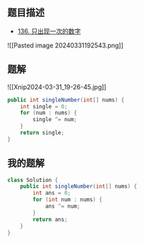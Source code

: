 ## 题目描述

- [136. 只出现一次的数字](https://leetcode.cn/problems/single-number/)

![[Pasted image 20240331192543.png]]

## 题解


![[Xnip2024-03-31_19-26-45.jpg]]

```java
public int singleNumber(int[] nums) {
	int single = 0;
	for (num : nums) {
		single ^= num;
	}
	return single;
}
```

## 我的题解

```java
class Solution {
    public int singleNumber(int[] nums) {
        int ans = 0;
        for (int num : nums) {
            ans ^= num;
        }
        return ans;
    }
}
```